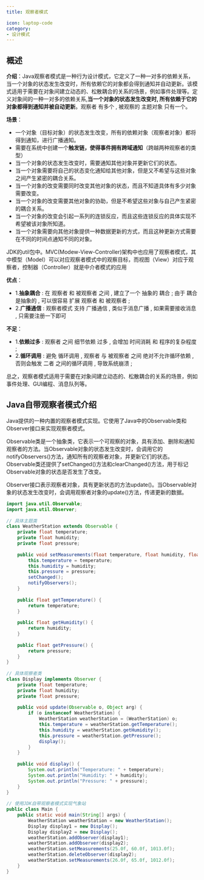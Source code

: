 ```yaml
---
title: 观察者模式

icon: laptop-code
category:
- 设计模式
---
```


## 概述

**介绍**：Java观察者模式是一种行为设计模式，它定义了一种一对多的依赖关系，当一个对象的状态发生改变时，所有依赖它的对象都会得到通知并自动更新。该模式适用于需要在对象间建立动态的、松散耦合的关系的场景，例如事件处理等。定义对象间的一种一对多的依赖关系,**当一个对象的状态发生改变时, 所有依赖于它的对象都得到通知并被自动更新**。观察者 有多个 , 被观察的 主题对象 只有一个。

**场景**：
* 一个对象（目标对象）的状态发生改变，所有的依赖对象（观察者对象）都将得到通知，进行广播通知。
* 需要在系统中创建一个**触发链，使得事件拥有跨域通知**（跨越两种观察者的类型）
* 当一个对象的状态发生改变时，需要通知其他对象并更新它们的状态。
* 当一个对象需要将自己的状态变化通知给其他对象，但是又不希望与这些对象之间产生紧密的耦合关系。
* 当一个对象的改变需要同时改变其他对象的状态，而且不知道具体有多少对象需要改变。
* 当一个对象的改变需要其他对象的协助，但是不希望这些对象与自己产生紧密的耦合关系。
* 当一个对象的改变会引起一系列的连锁反应，而且这些连锁反应的具体实现不希望被该对象所知道。
* 当一个对象需要向其他对象提供一种数据更新的方式，而且这种更新方式需要在不同的时间点通知不同的对象。

JDK的util包中。MVC(Modew-View-Controller)架构中也应用了观察者模式，其中模型（Model）可以对应观察者模式中的观察目标，而视图（View）对应于观察者，控制器（Controller）就是中介者模式的应用

**优点**：
* 1.**抽象耦合** : 在 观察者 和 被观察者 之间 , 建立了一个 抽象的 耦合 ; 由于 耦合 是抽象的 , 可以很容易 扩展 观察者 和 被观察者 ;
* 2.**广播通信** : 观察者模式 支持 广播通信 , 类似于消息广播 , 如果需要接收消息 , 只需要注册一下即可


**不足**：
* 1.**依赖过多** : 观察者 之间 细节依赖 过多 , 会增加 时间消耗 和 程序的复杂程度 ;
* 2.**循环调用** : 避免 循环调用 , 观察者 与 被观察者 之间 绝对不允许循环依赖 , 否则会触发 二者 之间的循环调用 , 导致系统崩溃 ;

总之，观察者模式适用于需要在对象间建立动态的、松散耦合的关系的场景，例如事件处理、GUI编程、消息队列等。

## Java自带观察者模式介绍

Java提供的一种内置的观察者模式实现。它使用了Java中的Observable类和Observer接口来实现观察者模式。

Observable类是一个抽象类，它表示一个可观察的对象，具有添加、删除和通知观察者的方法。当Observable对象的状态发生改变时，会调用它的notifyObservers()方法，通知所有的观察者对象，并更新它们的状态。Observable类还提供了setChanged()方法和clearChanged()方法，用于标记Observable对象的状态是否发生了改变。

Observer接口表示观察者对象，具有更新状态的方法update()。当Observable对象的状态发生改变时，会调用观察者对象的update()方法，传递更新的数据。

```java
import java.util.Observable;
import java.util.Observer;
 
// 具体主题类
class WeatherStation extends Observable {
    private float temperature;
    private float humidity;
    private float pressure;
 
    public void setMeasurements(float temperature, float humidity, float pressure) {
        this.temperature = temperature;
        this.humidity = humidity;
        this.pressure = pressure;
        setChanged();
        notifyObservers();
    }
 
    public float getTemperature() {
        return temperature;
    }
 
    public float getHumidity() {
        return humidity;
    }
 
    public float getPressure() {
        return pressure;
    }
}
 
// 具体观察者类
class Display implements Observer {
    private float temperature;
    private float humidity;
    private float pressure;
 
    public void update(Observable o, Object arg) {
        if (o instanceof WeatherStation) {
            WeatherStation weatherStation = (WeatherStation) o;
            this.temperature = weatherStation.getTemperature();
            this.humidity = weatherStation.getHumidity();
            this.pressure = weatherStation.getPressure();
            display();
        }
    }
 
    public void display() {
        System.out.println("Temperature: " + temperature);
        System.out.println("Humidity: " + humidity);
        System.out.println("Pressure: " + pressure);
    }
}
 
// 使用JDK自带观察者模式实现气象站
public class Main {
    public static void main(String[] args) {
        WeatherStation weatherStation = new WeatherStation();
        Display display1 = new Display();
        Display display2 = new Display();
        weatherStation.addObserver(display1);
        weatherStation.addObserver(display2);
        weatherStation.setMeasurements(25.0f, 60.0f, 1013.0f);
        weatherStation.deleteObserver(display2);
        weatherStation.setMeasurements(26.0f, 65.0f, 1012.0f);
    }
}

```




